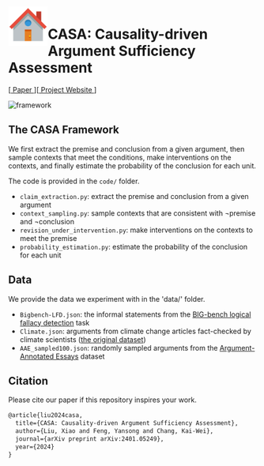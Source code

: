 <img align="left" width="80" height="80" src="docs/static/images/casa.png" alt="icon">

# CASA: Causality-driven Argument Sufficiency Assessment

[<a href="https://arxiv.org/abs/2401.05249"> Paper </a>][<a href="https://xxxiaol.github.io/CASA/"> Project Website </a>]

![framework](docs/static/images/framework.png#pic_center)
## The CASA Framework
We first extract the premise and conclusion from a given argument, then sample contexts that meet the conditions, make interventions on the contexts, and finally estimate the probability of the conclusion for each unit.

The code is provided in the `code/` folder. 
 - `claim_extraction.py`: extract the premise and conclusion from a given argument
 - `context_sampling.py`: sample contexts that are consistent with ¬premise and ¬conclusion
 - `revision_under_intervention.py`: make interventions on the contexts to meet the premise
 - `probability_estimation.py`: estimate the probability of the conclusion for each unit

## Data
We provide the data we experiment with in the 'data/' folder.
 - `Bigbench-LFD.json`: the informal statements from the [BIG-bench logical fallacy detection](https://github.com/google/BIG-bench/tree/main/bigbench/benchmark_tasks/logical_fallacy_detection) task
 - `Climate.json`: arguments from climate change articles fact-checked by climate scientists ([the original dataset](https://github.com/Tariq60/fallacy-detection/tree/master/data/climate))
 - `AAE_sampled100.json`: randomly sampled arguments from the [Argument-Annotated Essays](https://tudatalib.ulb.tu-darmstadt.de/handle/tudatalib/2422) dataset

 ## Citation
 Please cite our paper if this repository inspires your work.
```
@article{liu2024casa,
  title={CASA: Causality-driven Argument Sufficiency Assessment},
  author={Liu, Xiao and Feng, Yansong and Chang, Kai-Wei},
  journal={arXiv preprint arXiv:2401.05249},
  year={2024}
}
```